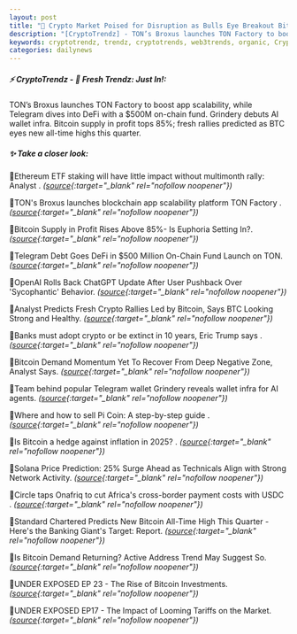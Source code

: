 ```yaml
---
layout: post
title: "🌇 Crypto Market Poised for Disruption as Bulls Eye Breakout Bitcoin News"
description: "[CryptoTrendz] - TON’s Broxus launches TON Factory to boost app scalability, while Telegram dives into DeFi with a $500M on-chain fund. Grindery debuts AI wallet infra. Bitcoin supply in profit tops 85%; fresh rallies predicted as BTC eyes new all-time highs this quarter."
keywords: cryptotrendz, trendz, cryptotrends, web3trends, organic, Crypto, Trump, Banking, Pi, Bitcoin, Analyst, BTC, AI, Network
categories: dailynews
---
```


##### ⚡ CryptoTrendz - 📌 *Fresh Trendz: Just In!:*

TON’s Broxus launches TON Factory to boost app scalability, while Telegram dives into DeFi with a $500M on-chain fund. Grindery debuts AI wallet infra. Bitcoin supply in profit tops 85%; fresh rallies predicted as BTC eyes new all-time highs this quarter.

##### ✨ *Take a closer look:*


🔹Ethereum ETF staking will have little impact without multimonth rally: Analyst . *([source](https://s.avyag.com/7sp8){:target="_blank" rel="nofollow noopener"})*

🔹TON's Broxus launches blockchain app scalability platform TON Factory . *([source](https://s.avyag.com/1be5){:target="_blank" rel="nofollow noopener"})*

🔹Bitcoin Supply in Profit Rises Above 85%- Is Euphoria Setting In?. *([source](https://s.avyag.com/z8lj){:target="_blank" rel="nofollow noopener"})*

🔹Telegram Debt Goes DeFi in $500 Million On-Chain Fund Launch on TON. *([source](https://s.avyag.com/zgla){:target="_blank" rel="nofollow noopener"})*

🔹OpenAI Rolls Back ChatGPT Update After User Pushback Over 'Sycophantic' Behavior. *([source](https://s.avyag.com/m8uu){:target="_blank" rel="nofollow noopener"})*

🔹Analyst Predicts Fresh Crypto Rallies Led by Bitcoin, Says BTC Looking Strong and Healthy. *([source](https://s.avyag.com/r00r){:target="_blank" rel="nofollow noopener"})*

🔹Banks must adopt crypto or be extinct in 10 years, Eric Trump says . *([source](https://s.avyag.com/rrsr){:target="_blank" rel="nofollow noopener"})*

🔹Bitcoin Demand Momentum Yet To Recover From Deep Negative Zone, Analyst Says. *([source](https://s.avyag.com/hm3j){:target="_blank" rel="nofollow noopener"})*

🔹Team behind popular Telegram wallet Grindery reveals wallet infra for AI agents. *([source](https://s.avyag.com/ulzf){:target="_blank" rel="nofollow noopener"})*

🔹Where and how to sell Pi Coin: A step-by-step guide . *([source](https://s.avyag.com/vq2k){:target="_blank" rel="nofollow noopener"})*

🔹Is Bitcoin a hedge against inflation in 2025? . *([source](https://s.avyag.com/gkfq){:target="_blank" rel="nofollow noopener"})*

🔹Solana Price Prediction: 25% Surge Ahead as Technicals Align with Strong Network Activity. *([source](https://s.avyag.com/9mu7){:target="_blank" rel="nofollow noopener"})*

🔹Circle taps Onafriq to cut Africa's cross-border payment costs with USDC . *([source](https://s.avyag.com/axm2){:target="_blank" rel="nofollow noopener"})*

🔹Standard Chartered Predicts New Bitcoin All-Time High This Quarter - Here's the Banking Giant's Target: Report. *([source](https://s.avyag.com/g92r){:target="_blank" rel="nofollow noopener"})*

🔹Is Bitcoin Demand Returning? Active Address Trend May Suggest So. *([source](https://s.avyag.com/io5w){:target="_blank" rel="nofollow noopener"})*

🔹UNDER EXPOSED EP 23 - The Rise of Bitcoin Investments. *([source](https://s.avyag.com/bo5a){:target="_blank" rel="nofollow noopener"})*

🔹UNDER EXPOSED EP17 - The Impact of Looming Tariffs on the Market. *([source](https://s.avyag.com/bzrm){:target="_blank" rel="nofollow noopener"})*
